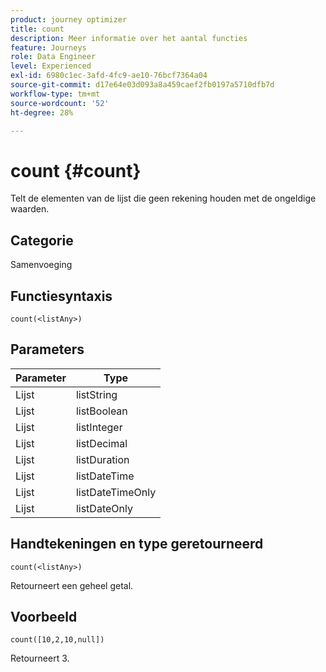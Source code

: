 ```yaml
---
product: journey optimizer
title: count
description: Meer informatie over het aantal functies
feature: Journeys
role: Data Engineer
level: Experienced
exl-id: 6980c1ec-3afd-4fc9-ae10-76bcf7364a04
source-git-commit: d17e64e03d093a8a459caef2fb0197a5710dfb7d
workflow-type: tm+mt
source-wordcount: '52'
ht-degree: 28%

---
```


# count {#count}

Telt de elementen van de lijst die geen rekening houden met de ongeldige waarden.

## Categorie

Samenvoeging

## Functiesyntaxis

`count(<listAny>)`

## Parameters

| Parameter | Type |
|-----------|------------------|
| Lijst | listString |
| Lijst | listBoolean |
| Lijst | listInteger |
| Lijst | listDecimal |
| Lijst | listDuration |
| Lijst | listDateTime |
| Lijst | listDateTimeOnly |
| Lijst | listDateOnly |

## Handtekeningen en type geretourneerd

`count(<listAny>)`

Retourneert een geheel getal.

## Voorbeeld

`count([10,2,10,null])`

Retourneert 3.
